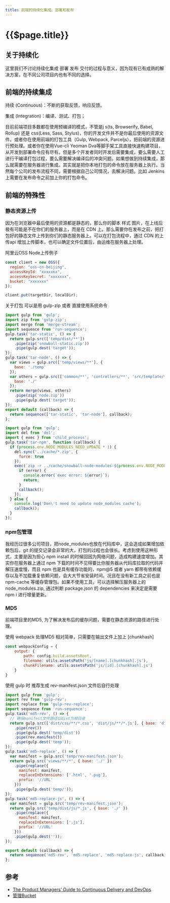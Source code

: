 ```yaml
---
title: 前端的持续化集成、部署和发布
---
```


# {{$page.title}}

## 关于持续化

这里我们不讨论持续化集成 部署 发布 交付的过程与意义，因为现有已有成熟的解决方案，在不同公司项目内也有不同的选择。

## 前端的持续集成

持续 (Continuous)：不断的获取反馈，响应反馈。

集成 (Integration)：编译、测试、打包；

目前前端项目多数都在使用预编译的模式，不管是j s(ts, Browserify, Babel, Rollup) 还是 css(Less, Sass, Stylus)，你的开发文件并不是你最后使用的资源文件。或者你在使用前端的打包工具（Gulp, Webpack, Parceljs），把前端的资源进行预处理。或者你在使用Vue-cli Yeoman Dva等脚手架工具直接快速构建项目，从开发到部署命令应有尽有。但是多个开发者同时开发后需要集成，要么需要人工进行干编译打包过程，要么需要解决编译后的冲突问题。如果想做到持续集成，那么就需要在服务器进行集成。其实就是把你本地打包的命令放在服务器上执行。当然每个公司的发布流程不同，需要根据自己公司情况，去解决问题。比如 Jenkins 上需要在发布命令之前加上你的打包命令。

## 前端的特殊性

### 静态资源上传

因为在浏览器中最后使用的资源都是静态的，那么你的脚本 样式 图片，在上线后极有可能是不在你们的服务器上，而是在 CDN 上。那么需要你在发布之前，把打包好的静态文件上传到你们的静态服务器上。可以在打包流程中，通过 CDN 的上传api 增加上传脚本，也可以确定文件位置后，由运维在服务器上处理。

阿里云OSS Node上传例子

```js
const client = new OSS({
  region: "oss-cn-beijing",
  accessKeyId: "xxxxxxx",
  accessKeySecret: "xxxxxxx",
  bucket: "xxxxxxx"
});

client.put(targetDir, localDir);
```

关于打包 可以是用 gulp-zip 或者 直接使用系统命令

```js
import gulp from 'gulp';
import zip from 'gulp-zip';
import merge from 'merge-stream';
import sequence from 'run-sequence';
gulp.task('tar-static', () => {
  return gulp.src(['temp/dist/**'])
    .pipe(zip('snowball-static.zip'))
    .pipe(gulp.dest('target'));
});
gulp.task('tar-node', () => {
  var views = gulp.src(['temp/views/**'], {
    base: './temp'
  });
  var others = gulp.src(['common/**', 'controllers/**', 'src/template/**', 'src/less/ui/iconfont.less', 'service/**', 'node_modules/**', 'middlewares/**', 'routes/**', 'app.js', 'boot.js', 'process.json', 'package.json', 'config/**'], {
    base: './'
  });
  return merge(views, others)
    .pipe(zip('node.zip'))
    .pipe(gulp.dest('target'));
});
export default (callback) => {
  return sequence(['tar-static', 'tar-node'], callback);
};
```

```js
import gulp from 'gulp';
import del from 'del';
import { exec } from 'child_process';
gulp.task('tar-npm', function (callback) {
  if (process.env.NODE_MODULES_NEED_UPDATE * 1) {
    del.sync('../cache/*.zip', {
      force: true
    });
    exec(`zip -r ../cache/snowball-node-modules-${process.env.NODE_MODULES_CURRENR_MD5}.zip ./node_modules`, { maxBuffer: 'Infinity' }, (error) => {
      if (error) {
        console.error(`exec error: ${error}`);
        return;
      }
      callback();
    });
  } else {
    console.log('Don\'t need to update node_modules cache');
    callback();
  }
});
```


### npm包管理

我经历过很多公司项目，把node_modules也放在代码库中，这会造成如果增加依赖包后，git 的提交记录会非常的大，打包的过程也会很长。考虑到使用这种形式，主要是因为担心 npm install 的时候回因为网络问题，造成构建速度增加。其实你在服务器上通过 npm 下载的时间不见得要比你服务器从代码库拉取的代码并解压速度慢，而且 npm 也是具有缓存功能的，npm@5 或者 yarn 都带有依赖缓存以及不加载重复依赖问题，会大大节省安装时间。况且在没有新工具之前也是 npm-cache 等缓存管理包。如果不使用工具，可以选择解压服务器上的 node_modules.zip, 通过判断 package.json 的 dependencies 来决定是需要 npm i 进行增量更新。

### MD5 

前端项目里的MD5, 为了解决发布后的缓存问题，需要在静态资源的路径进行处理。

使用 webpack 处理MD5 相对简单，只需要在输出文件上加上 [chunkhash]

```js
const webpackConfig = {
    output: {
        path: config.build.assetsRoot,
        filename: utils.assetsPath('js/[name].[chunkhash].js'),
        chunkFilename: utils.assetsPath('js/[id].[chunkhash].js')
    }
}
```

使用 gulp 时 推荐生成 rev-manifest.json 文件后自行处理

```js
import gulp from 'gulp';
import rev from 'gulp-rev';
import replace from 'gulp-rev-replace';
import sequence from 'run-sequence';
gulp.task('md5-rev', () => {
  // 确保manifest文件路径以dist为根目录
  return gulp.src(['dist/css/**/*.css', 'dist/js/**/*.js'], { base: 'dist' })
    .pipe(rev())
    .pipe(gulp.dest('temp/dist'))
    .pipe(rev.manifest())
    .pipe(gulp.dest('temp'));
});
gulp.task('md5-replace', () => {
  var manifest = gulp.src('temp/rev-manifest.json');
  return gulp.src('views/**/*', { base: './' })
    .pipe(replace({
      manifest: manifest,
      replaceInExtensions: ['.html', '.pug'],
      prefix: '//URL'
    }))
    .pipe(gulp.dest('temp/'));
});
gulp.task('md5-replace-js', () => {
  var manifest = gulp.src('temp/rev-manifest.json');
  return gulp.src('temp/dist/js/*.js', { base: './' })
    .pipe(replace({
      manifest: manifest,
      replaceInExtensions: ['.js'],
      prefix: '//URL'
    }))
    .pipe(gulp.dest(''));
});

export default (callback) => {
  return sequence('md5-rev', 'md5-replace', 'md5-replace-js', callback);
};

```
## 参考

+ [The Product Managers’ Guide to Continuous Delivery and DevOps](https://www.mindtheproduct.com/2016/02/what-the-hell-are-ci-cd-and-devops-a-cheatsheet-for-the-rest-of-us/)
+ [管理Bucket](https://help.aliyun.com/document_detail/32071.html?spm=5176.11065259.1996646101.searchclickresult.33c4506186BWui)
